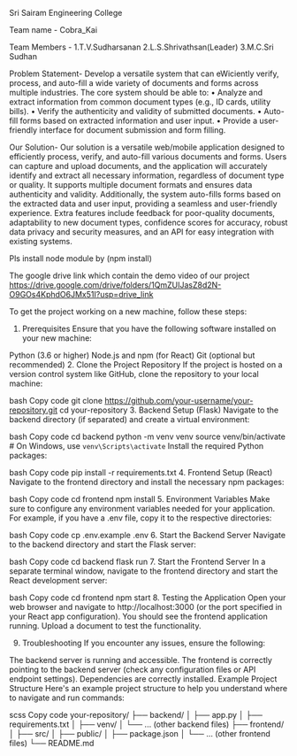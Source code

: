 Sri Sairam Engineering College

Team name - Cobra_Kai

Team Members - 1.T.V.Sudharsanan
               2.L.S.Shrivathsan(Leader)
               3.M.C.Sri Sudhan


Problem Statement-
            Develop a versatile system that can eWiciently verify, process, and auto-fill a wide variety of 
documents and forms across multiple industries. The core system should be able to:
• Analyze and extract information from common document types (e.g., ID cards, utility 
bills). 
• Verify the authenticity and validity of submitted documents. 
• Auto-fill forms based on extracted information and user input. 
• Provide a user-friendly interface for document submission and form filling.

Our Solution-
            Our solution is a versatile web/mobile application designed to efficiently process, verify, and auto-fill various documents and forms. Users can capture and upload documents, and the application will accurately identify and extract all necessary information, regardless of document type or quality. It supports multiple document formats and ensures data authenticity and validity. Additionally, the system auto-fills forms based on the extracted data and user input, providing a seamless and user-friendly experience. Extra features include feedback for poor-quality documents, adaptability to new document types, confidence scores for accuracy, robust data privacy and security measures, and an API for easy integration with existing systems.
    

Pls install node module by (npm install)

The google drive link which contain the demo video of our project
https://drive.google.com/drive/folders/1QmZUIJasZ8d2N-O9GOs4KphdO6JMx51I?usp=drive_link

To get the project working on a new machine, follow these steps:

1. Prerequisites
Ensure that you have the following software installed on your new machine:

Python (3.6 or higher)
Node.js and npm (for React)
Git (optional but recommended)
2. Clone the Project Repository
If the project is hosted on a version control system like GitHub, clone the repository to your local machine:

bash
Copy code
git clone https://github.com/your-username/your-repository.git
cd your-repository
3. Backend Setup (Flask)
Navigate to the backend directory (if separated) and create a virtual environment:

bash
Copy code
cd backend
python -m venv venv
source venv/bin/activate   # On Windows, use `venv\Scripts\activate`
Install the required Python packages:

bash
Copy code
pip install -r requirements.txt
4. Frontend Setup (React)
Navigate to the frontend directory and install the necessary npm packages:

bash
Copy code
cd frontend
npm install
5. Environment Variables
Make sure to configure any environment variables needed for your application. For example, if you have a .env file, copy it to the respective directories:

bash
Copy code
cp .env.example .env
6. Start the Backend Server
Navigate to the backend directory and start the Flask server:

bash
Copy code
cd backend
flask run
7. Start the Frontend Server
In a separate terminal window, navigate to the frontend directory and start the React development server:

bash
Copy code
cd frontend
npm start
8. Testing the Application
Open your web browser and navigate to http://localhost:3000 (or the port specified in your React app configuration). You should see the frontend application running. Upload a document to test the functionality.

9. Troubleshooting
If you encounter any issues, ensure the following:

The backend server is running and accessible.
The frontend is correctly pointing to the backend server (check any configuration files or API endpoint settings).
Dependencies are correctly installed.
Example Project Structure
Here's an example project structure to help you understand where to navigate and run commands:

scss
Copy code
your-repository/
├── backend/
│   ├── app.py
│   ├── requirements.txt
│   ├── venv/
│   └── ... (other backend files)
├── frontend/
│   ├── src/
│   ├── public/
│   ├── package.json
│   └── ... (other frontend files)
└── README.md

